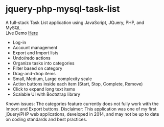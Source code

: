 # jquery-php-mysql-task-list
A full-stack Task List application using JavaScript, JQuery, PHP, and MySQL.  
Live Demo [Here](https://jquery-php-task-list.herokuapp.com)

- Log-in
- Account management
- Export and Import lists
- Undo/redo actions
- Organize tasks into categories
- Filter based on category
- Drag-and-drop items
- Small, Medium, Large complexity scale
- Action buttons inside each item (Start, Stop, Complete, Remove)
- Click to expand long text items
- Scalable UI with Bootstrap library

Known issues: The categories feature currently does not fully work with the Import and Export buttons.
Disclaimer: This application was one of my first jQuery/PHP web applications, developed in 2014, and may not be up to date on coding standards and best practices.
